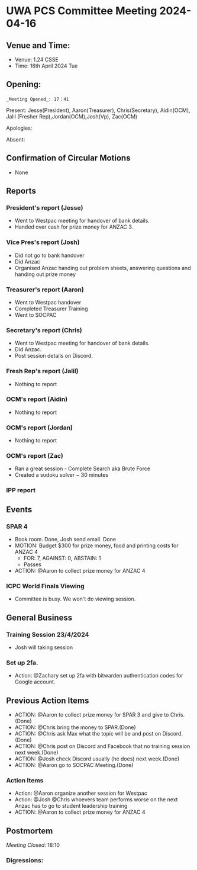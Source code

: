 # UWA PCS Committee Meeting 2024-04-16

## Venue and Time:
- Venue: 1.24 CSSE
- Time: 16th April 2024 Tue

## Opening:

    _Meeting Opened_: 17：41

Present: Jesse(President), Aaron(Treasurer), Chris(Secretary), Aidin(OCM), Jalil (Fresher Rep),Jordan(OCM),Josh(Vp), Zac(OCM)

Apologies:

Absent: 

## Confirmation of Circular Motions
- None

## Reports

### President's report (Jesse)
- Went to Westpac meeting for handover of bank details. 
- Handed over cash for prize money for ANZAC 3. 

### Vice Pres's report (Josh)

- Did not go to bank handover
- Did Anzac 
- Organised Anzac handing out problem sheets, answering questions and handing out prize money 

### Treasurer's report (Aaron)
- Went to Westpac handover
- Completed Treasurer Training
- Went to SOCPAC

### Secretary's report (Chris)
- Went to Westpac meeting for handover of bank details.
- Did Anzac.
- Post session details on Discord.

### Fresh Rep's report (Jalil)
- Nothing to report

### OCM's report (Aidin)
- Nothing to report

### OCM's report (Jordan)
- Nothing to report

### OCM's report (Zac)
- Ran a great session - Complete Search aka Brute Force
- Created a sudoku solver ~ 30 minutes

### IPP report 

## Events

### SPAR 4
- Book room. Done, Josh send email. Done 
- MOTION: Budget $300 for prize money, food and printing costs for ANZAC 4
    - FOR: 7, AGAINST: 0, ABSTAIN: 1
    - Passes
- ACTION: @Aaron to collect prize money for ANZAC 4
### ICPC World Finals Viewing 
- Committee is busy. We won't do viewing session. 

## General Business

### Training Session 23/4/2024
- Josh will taking session

### Set up 2fa. 
- Action: @Zachary set up 2fa with bitwarden authentication codes for Google account. 

## Previous Action Items

- ACTION: @Aaron to collect prize money for SPAR 3 and give to Chris.(Done)
- ACTION: @Chris bring the money to SPAR.(Done)
- ACTION: @Chris ask Max what the topic will be and post on Discord.(Done)
- ACTION: @Chris post on Discord and Facebook that no training session next week.(Done)
- ACTION: @Josh check Discord usually (he does) next week.(Done)
- ACTION: @Aaron go to SOCPAC Meeting.(Done)

### Action Items
- Action: @Aaron organize another session for Westpac
- Action: @Josh @Chris whoevers team performs worse on the next Anzac has to go to student leadership training
- ACTION: @Aaron to collect prize money for ANZAC 4


## Postmortem
_Meeting Closed_: 18:10
### Digressions: 